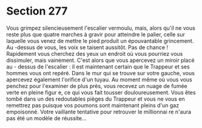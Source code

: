# Section 277

Vous grimpez silencieusement l'escalier vermoulu, mais, alors qu'il ne vous reste plus
que quatre marches à gravir pour atteindre le palier, celle sur laquelle vous venez de
mettre le pied produit un épouvantable grincement. Au -dessus de vous, les voix se taisent
aussitôt. Pas de chance ! Rapidement vous cherchez des yeux un endroit où vous pourriez
vous dissimuler, mais vainement. C'est alors que vous apercevez un miroir placé au -
dessus de l'escalier : il est maintenant certain que le Trappeur et ses hommes vous ont
repéré. Dans le mur qui se trouve sur votre gauche, vous apercevez également l'orifice
d'un tuyau. Au moment même où vous vous penchez pour l'examiner de plus près, vous
recevez un nuage de fumée verte en pleine figur e, ce qui vous fait tousser
douloureusement.
Vous êtes tombé dans un des redoutables pièges du Trappeur et vous ne vous en
remettrez pas puisque vos poumons sont maintenant pleins d'un gaz empoisonné. Votre
vaillante tentative pour retrouver le millionnai re n'aura pas été un modèle de réussite...